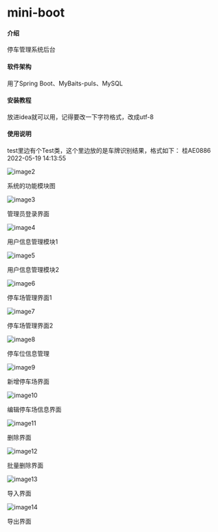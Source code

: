 # mini-boot

#### 介绍
停车管理系统后台

#### 软件架构
用了Spring Boot、MyBaits-puls、MySQL


#### 安装教程
放进idea就可以用，记得要改一下字符格式，改成utf-8

#### 使用说明
test里边有个Test类，这个里边放的是车牌识别结果，格式如下：
桂AE0886 2022-05-19 14:13:55

<img src=".\markdown-image\image2.png" alt="image2" />

系统的功能模块图

![image3](.\markdown-image\image3.png)

管理员登录界面

![image4](.\markdown-image\image4.png)

用户信息管理模块1



![image5](.\markdown-image\image5.png)

用户信息管理模块2

![image6](.\markdown-image\image6.png)

停车场管理界面1

![image7](.\markdown-image\image7.png)

停车场管理界面2



![image8](.\markdown-image\image8.png)

停车位信息管理



![image9](.\markdown-image\image9.png)

新增停车场界面



![image10](.\markdown-image\image10.png)

编辑停车场信息界面



![image11](.\markdown-image\image11.png)

删除界面



![image12](.\markdown-image\image12.png)

批量删除界面



![image13](.\markdown-image\image13.png)

导入界面



![image14](.\markdown-image\image14.png)

导出界面
